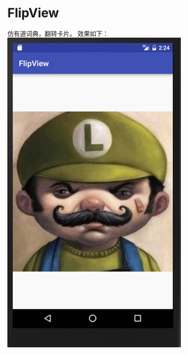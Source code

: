 # FlipView
仿有道词典，翻转卡片。
效果如下：
![这里写图片描述](https://github.com/v1210012100/MyImages/blob/master/flipViewGIF.gif)
